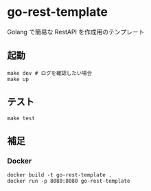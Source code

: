 # go-rest-template

Golang で簡易な RestAPI を作成用のテンプレート

## 起動

```shell
make dev # ログを確認したい場合
make up
```

## テスト

```shell
make test
```

## 補足

### Docker

```shell
docker build -t go-rest-template .
docker run -p 8080:8080 go-rest-template
```
